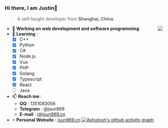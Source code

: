 ### Hi there, I am Justin👋
> A self-taught developer from **Shanghai, China**.  
<a href="https://github.com/anuraghazra/github-readme-stats">
  <img align="right" src="https://github-readme-stats.vercel.app/api?username=jsun969&show_icons=true&theme=graywhite" />
</a>

- 🔭 **Working on web development and software programming**
- 🌱 **Learning** :
  - [x] C++
  - [x] Python
  - [x] C#
  - [x] Node.js
  - [x] Vue
  - [x] PHP
  - [x] Golang
  - [x] Typescript
  - [x] React
  - [ ] Java
- 📫 **Reach me** :
  - **QQ** : 1351083056
  - **Telegram** : @jsun969
  - **E-mail** : i@jsun969.cn
- ⚡ **Personal Website** : [jsun969.cn](https://jsun969.cn)
[![Ashutosh's github activity graph](https://activity-graph.herokuapp.com/graph?username=jsun969&theme=minimal)](https://github.com/ashutosh00710/github-readme-activity-graph)

<!--
**jsun969/jsun969** is a ✨ _special_ ✨ repository because its `README.md` (this file) appears on your GitHub profile.

Here are some ideas to get you started:

- 🔭 I’m currently working on ...
- 🌱 I’m currently learning ...
- 👯 I’m looking to collaborate on ...
- 🤔 I’m looking for help with ...
- 💬 Ask me about ...
- 📫 How to reach me: ...
- 😄 Pronouns: ...
- ⚡ Fun fact: ...
-->
